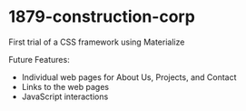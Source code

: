 # 1879-construction-corp

First trial of a CSS framework using Materialize

Future Features:
- Individual web pages for About Us, Projects, and Contact
- Links to the web pages
- JavaScript interactions